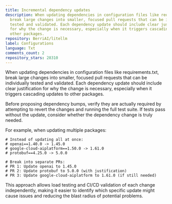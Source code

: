 ```yaml
---
title: Incremental dependency updates
description: When updating dependencies in configuration files like requirements.txt,
  break large changes into smaller, focused pull requests that can be individually
  tested and validated. Each dependency update should include clear justification
  for why the change is necessary, especially when it triggers cascading updates to
  other packages.
repository: BerriAI/litellm
label: Configurations
language: Txt
comments_count: 2
repository_stars: 28310
---
```


When updating dependencies in configuration files like requirements.txt, break large changes into smaller, focused pull requests that can be individually tested and validated. Each dependency update should include clear justification for why the change is necessary, especially when it triggers cascading updates to other packages.

Before proposing dependency bumps, verify they are actually required by attempting to revert the changes and running the full test suite. If tests pass without the update, consider whether the dependency change is truly needed.

For example, when updating multiple packages:
```
# Instead of updating all at once:
# openai==1.40.0 -> 1.45.0
# google-cloud-aiplatform==1.50.0 -> 1.61.0  
# protobuf==4.25.0 -> 5.0.0

# Break into separate PRs:
# PR 1: Update openai to 1.45.0
# PR 2: Update protobuf to 5.0.0 (with justification)
# PR 3: Update google-cloud-aiplatform to 1.61.0 (if still needed)
```

This approach allows load testing and CI/CD validation of each change independently, making it easier to identify which specific update might cause issues and reducing the blast radius of potential problems.
